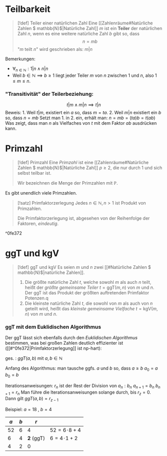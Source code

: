 
# Teilbarkeit
>[!def] Teiler einer natürlichen Zahl
> Eine [[Zahlenräume#Natürliche Zahlen $ mathbb{N}$|Natürliche Zahl]] $m$ ist ein **Teiler** der natürlichen Zahl $n$, wenn es eine weitere natürliche Zahl $b$ gibt so, dass $$n=mb$$
> "$m$ teilt $n$" wird geschrieben als: $m|n$

Bemerkungen:
- $\forall_{n\in \mathbb{N}}:1|n\wedge n|n$ 
- Weil $b\in \mathbb{N}\implies b\geq 1$ liegt jeder Teiler $m$ von $n$ zwischen $1$ und $n$, also $1\le m \le n$.

### "Transitivität" der Teilerbeziehung:
$$
t|m\wedge m|n\implies t|n
$$
Beweis:
	1. Weil $t|m$, existiert ein $a$ so, dass $m=ta$.
	2. Weil $m|n$ existiert ein $b$ so, dass $n=mb$
	Setzt man 1. in 2. ein, erhält man:
	$n=mb=(ta)b=t(ab)$
	Was zeigt, dass man $n$ als Vielfaches von $t$ mit dem Faktor $ab$ ausdrücken kann.

# Primzahl
>[!def] Primzahl
>Eine *Primzahl* ist eine [[Zahlenräume#Natürliche Zahlen $ mathbb{N}$|Natürliche Zahl]] $p\geq 2$, die nur durch $1$ und sich selbst teilbar ist. 
>
>Wir bezeichnen die Menge der Primzahlen mit $\mathbb{P}$.

Es gibt unendlich viele Primzahlen.

>[!satz] Primfaktorzerlegung
>Jedes $n\in \mathbb{N},n>1$ ist Produkt von Primzahlen.
>
>Die Primfaktorzerlegung ist, abgesehen von der Reihenfolge der Faktoren, *eindeutig*.

^0fe372


# ggT und kgV

>[!def] ggT und kgV
>Es seien $m$ und $n$ zwei [[#Natürliche Zahlen $ mathbb{N}$|natürliche Zahlen]].
>
>1. Die größte natürliche Zahl $t$, welche sowohl $m$ als auch $n$ teilt, heißt der *größte gemeinsame Teiler* $t=\text{ggT}(m,n)$ von $m$ und $n$.
>   Der ggT ist das Produkt der größten auftretenden Primfaktor Potenzen.q
>2. Die kleinste natürliche Zahl $t$, die sowohl von $m$ als auch von $n$ geteilt wird, heißt das *kleinste gemeinsame Vielfache* $t=\text{kgV}(m,n)$ von $m$ und $n$.

### ggT mit dem Euklidischen Algorithmus
Der ggT lässt sich ebenfalls durch den *Euklidischen Algorithmus* bestimmen, was bei großen Zahlen deutlich effizienter ist ([[#^0fe372|Primfaktorzerlegung]] ist np-hart):

ges. : $ggT(a,b)$ mit $a,b\in \mathbb{N}$

Anfang des Algorithmus:
	man tausche ggfs. $a$ und $b$ so, dass $a\ge b$
	$a_{0}=a$
	$b_{0}=b$

Iterationsanweisungen:
	$r_{n}$ ist der Rest der Division von $a_{n}:b_{n}$
	$a_{n+1}=b_{n}$
	$b_{n+1}=r_{n}$
Man führe die Iterationsanweisungen solange durch, bis $r_{z}=0$.
Dann gilt $ggT(a,b)=r_{z-1}$

Beispiel: $a=18$ , $b=4$

| **$a$** | **$b$** | **$r$**     |                     |
| ------- | ------- | ----------- | ------------------- |
| 52      | 6       | 4           | $52=6\!\cdot \!8+4$ |
| 6       | 4       | **2** (ggT) | $6=4\!\cdot \!1+2$  |
| 4       | 2       | 0           |                     |



